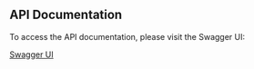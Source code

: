 ## API Documentation

To access the API documentation, please visit the Swagger UI:

[Swagger UI](http://localhost:8080/swagger-ui/index.html#/)

